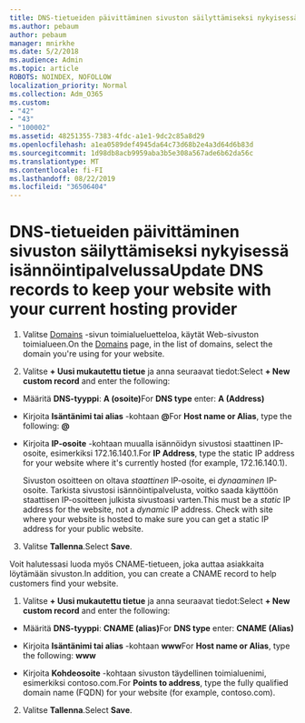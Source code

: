 ```yaml
---
title: DNS-tietueiden päivittäminen sivuston säilyttämiseksi nykyisessä isännöintipalvelussa
ms.author: pebaum
author: pebaum
manager: mnirkhe
ms.date: 5/2/2018
ms.audience: Admin
ms.topic: article
ROBOTS: NOINDEX, NOFOLLOW
localization_priority: Normal
ms.collection: Adm_O365
ms.custom:
- "42"
- "43"
- "100002"
ms.assetid: 48251355-7383-4fdc-a1e1-9dc2c85a8d29
ms.openlocfilehash: a1ea0589def4945da64c73d68b2e4a3d64d6b83d
ms.sourcegitcommit: 1d98db8acb9959aba3b5e308a567ade6b62da56c
ms.translationtype: MT
ms.contentlocale: fi-FI
ms.lasthandoff: 08/22/2019
ms.locfileid: "36506404"
---
```

# <a name="update-dns-records-to-keep-your-website-with-your-current-hosting-provider"></a><span data-ttu-id="fc03a-102">DNS-tietueiden päivittäminen sivuston säilyttämiseksi nykyisessä isännöintipalvelussa</span><span class="sxs-lookup"><span data-stu-id="fc03a-102">Update DNS records to keep your website with your current hosting provider</span></span>

1. <span data-ttu-id="fc03a-103">Valitse [Domains](https://portal.office.com/adminportal/home#/Domains) -sivun toimialueluetteloa, käytät Web-sivuston toimialueen.</span><span class="sxs-lookup"><span data-stu-id="fc03a-103">On the [Domains](https://portal.office.com/adminportal/home#/Domains) page, in the list of domains, select the domain you're using for your website.</span></span>

2. <span data-ttu-id="fc03a-104">Valitse **+ Uusi mukautettu tietue** ja anna seuraavat tiedot:</span><span class="sxs-lookup"><span data-stu-id="fc03a-104">Select **+ New custom record** and enter the following:</span></span>

  - <span data-ttu-id="fc03a-105">Määritä **DNS-tyyppi**: **A (osoite)**</span><span class="sxs-lookup"><span data-stu-id="fc03a-105">For **DNS type** enter: **A (Address)**</span></span>

  - <span data-ttu-id="fc03a-106">Kirjoita **Isäntänimi tai alias** -kohtaan **@**</span><span class="sxs-lookup"><span data-stu-id="fc03a-106">For **Host name or Alias**, type the following: **@**</span></span>

  - <span data-ttu-id="fc03a-107">Kirjoita **IP-osoite** -kohtaan muualla isännöidyn sivustosi staattinen IP-osoite, esimerkiksi 172.16.140.1.</span><span class="sxs-lookup"><span data-stu-id="fc03a-107">For **IP Address**, type the static IP address for your website where it's currently hosted (for example, 172.16.140.1).</span></span>

    <span data-ttu-id="fc03a-p101">Sivuston osoitteen on oltava  *staattinen*  IP-osoite, ei  *dynaaminen*  IP-osoite. Tarkista sivustosi isännöintipalvelusta, voitko saada käyttöön staattisen IP-osoitteen julkista sivustoasi varten.</span><span class="sxs-lookup"><span data-stu-id="fc03a-p101">This must be a  *static*  IP address for the website, not a  *dynamic*  IP address. Check with site where your website is hosted to make sure you can get a static IP address for your public website.</span></span>

3. <span data-ttu-id="fc03a-110">Valitse **Tallenna**.</span><span class="sxs-lookup"><span data-stu-id="fc03a-110">Select **Save**.</span></span>

<span data-ttu-id="fc03a-111">Voit halutessasi luoda myös CNAME-tietueen, joka auttaa asiakkaita löytämään sivuston.</span><span class="sxs-lookup"><span data-stu-id="fc03a-111">In addition, you can create a CNAME record to help customers find your website.</span></span>
  
1. <span data-ttu-id="fc03a-112">Valitse **+ Uusi mukautettu tietue** ja anna seuraavat tiedot:</span><span class="sxs-lookup"><span data-stu-id="fc03a-112">Select **+ New custom record** and enter the following:</span></span>

  - <span data-ttu-id="fc03a-113">Määritä **DNS-tyyppi**: **CNAME (alias)**</span><span class="sxs-lookup"><span data-stu-id="fc03a-113">For **DNS type** enter: **CNAME (Alias)**</span></span>

  - <span data-ttu-id="fc03a-114">Kirjoita **Isäntänimi tai alias** -kohtaan **www**</span><span class="sxs-lookup"><span data-stu-id="fc03a-114">For **Host name or Alias**, type the following: **www**</span></span>

  - <span data-ttu-id="fc03a-115">Kirjoita **Kohdeosoite** -kohtaan sivuston täydellinen toimialuenimi, esimerkiksi contoso.com.</span><span class="sxs-lookup"><span data-stu-id="fc03a-115">For **Points to address**, type the fully qualified domain name (FQDN) for your website (for example, contoso.com).</span></span>

2. <span data-ttu-id="fc03a-116">Valitse **Tallenna**.</span><span class="sxs-lookup"><span data-stu-id="fc03a-116">Select **Save**.</span></span>
